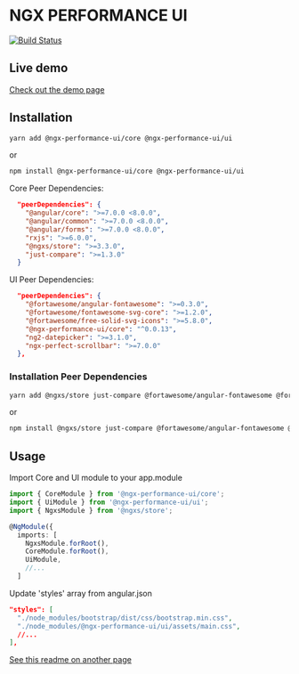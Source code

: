 # NGX PERFORMANCE UI

[![Build Status](https://travis-ci.org/mehmet-erim/ngx-performance-ui.svg?branch=develop)](https://travis-ci.org/mehmet-erim/ngx-performance-ui)

## Live demo

[Check out the demo page](https://ngx-performance-ui.firebaseapp.com)

## Installation

```bash
yarn add @ngx-performance-ui/core @ngx-performance-ui/ui
```

or

```bash
npm install @ngx-performance-ui/core @ngx-performance-ui/ui
```

Core Peer Dependencies:

```json
  "peerDependencies": {
    "@angular/core": ">=7.0.0 <8.0.0",
    "@angular/common": ">=7.0.0 <8.0.0",
    "@angular/forms": ">=7.0.0 <8.0.0",
    "rxjs": ">=6.0.0",
    "@ngxs/store": ">=3.3.0",
    "just-compare": ">=1.3.0"
  }
```

UI Peer Dependencies:

```json
  "peerDependencies": {
    "@fortawesome/angular-fontawesome": ">=0.3.0",
    "@fortawesome/fontawesome-svg-core": ">=1.2.0",
    "@fortawesome/free-solid-svg-icons": ">=5.8.0",
    "@ngx-performance-ui/core": "^0.0.13",
    "ng2-datepicker": ">=3.1.0",
    "ngx-perfect-scrollbar": ">=7.0.0"
  },
```

### Installation Peer Dependencies

```bash
yarn add @ngxs/store just-compare @fortawesome/angular-fontawesome @fortawesome/fontawesome-svg-core @fortawesome/free-solid-svg-icons ng2-datepicker
```

or

```bash
npm install @ngxs/store just-compare @fortawesome/angular-fontawesome @fortawesome/fontawesome-svg-core @fortawesome/free-solid-svg-icons ng2-datepicker ngx-perfect-scrollbar
```

## Usage

Import Core and UI module to your app.module

```typescript
import { CoreModule } from '@ngx-performance-ui/core';
import { UiModule } from '@ngx-performance-ui/ui';
import { NgxsModule } from '@ngxs/store';

@NgModule({
  imports: [
    NgxsModule.forRoot(),
    CoreModule.forRoot(),
    UiModule,
    //...
  ]
```

Update 'styles' array from angular.json

```json
"styles": [
  "./node_modules/bootstrap/dist/css/bootstrap.min.css",
  "./node_modules/@ngx-performance-ui/ui/assets/main.css",
  //...
],
```

[See this readme on another page](https://nicedoc.io/mehmet-erim/ngx-performance-ui)
